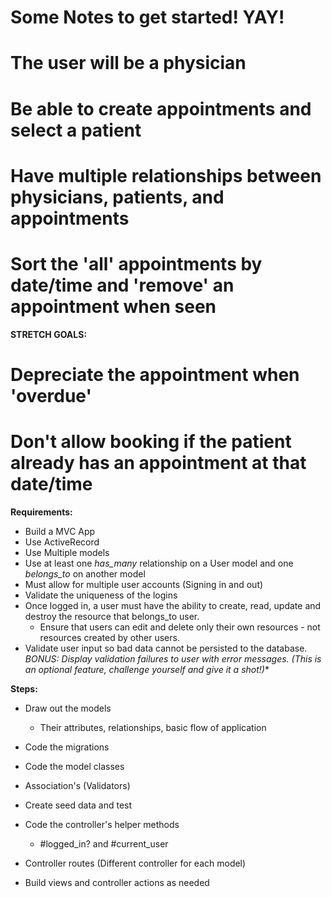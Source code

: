 # Some Notes to get started! YAY!

# The user will be a physician
# Be able to create appointments and select a patient
# Have multiple relationships between physicians, patients, and appointments
# Sort the 'all' appointments by date/time and 'remove' an appointment when seen


**STRETCH GOALS:**
# Depreciate the appointment when 'overdue'
# Don't allow booking if the patient already has an appointment at that date/time


**Requirements:**
- Build a MVC App
- Use ActiveRecord
- Use Multiple models
- Use at least one *has_many* relationship on a User model and one *belongs_to* on another model
- Must allow for multiple user accounts (Signing in and out)
- Validate the uniqueness of the logins
- Once logged in, a user must have the ability to create, read, update and destroy the resource that belongs_to user.
    - Ensure that users can edit and delete only their own resources - not resources created by other users.
- Validate user input so bad data cannot be persisted to the database.
*BONUS: Display validation failures to user with error messages. (This is an optional feature, challenge yourself and give it a shot!)**


**Steps:**
- Draw out the models
  - Their attributes, relationships, basic flow of application
- Code the migrations
- Code the model classes
- Association's (Validators)

- Create seed data and test
- Code the controller's helper methods
   - #logged_in? and #current_user
- Controller routes (Different controller for each model)
- Build views and controller actions as needed
